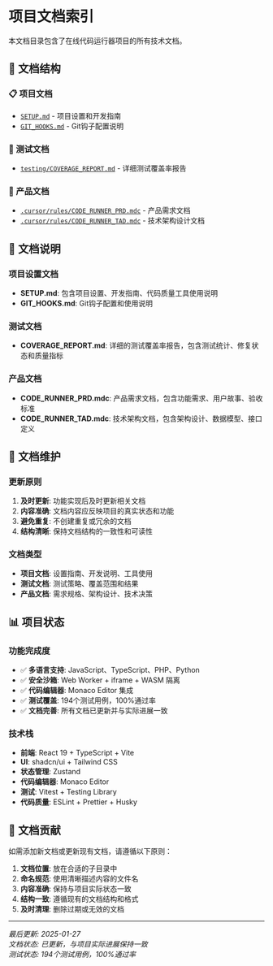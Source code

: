 # 项目文档索引

本文档目录包含了在线代码运行器项目的所有技术文档。

## 📁 文档结构

### 📋 项目文档
- [`SETUP.md`](./SETUP.md) - 项目设置和开发指南
- [`GIT_HOOKS.md`](./GIT_HOOKS.md) - Git钩子配置说明

### 🧪 测试文档
- [`testing/COVERAGE_REPORT.md`](./testing/COVERAGE_REPORT.md) - 详细测试覆盖率报告

### 📖 产品文档
- [`.cursor/rules/CODE_RUNNER_PRD.mdc`](../.cursor/rules/CODE_RUNNER_PRD.mdc) - 产品需求文档
- [`.cursor/rules/CODE_RUNNER_TAD.mdc`](../.cursor/rules/CODE_RUNNER_TAD.mdc) - 技术架构设计文档

## 📝 文档说明

### 项目设置文档
- **SETUP.md**: 包含项目设置、开发指南、代码质量工具使用说明
- **GIT_HOOKS.md**: Git钩子配置和使用说明

### 测试文档
- **COVERAGE_REPORT.md**: 详细的测试覆盖率报告，包含测试统计、修复状态和质量指标

### 产品文档
- **CODE_RUNNER_PRD.mdc**: 产品需求文档，包含功能需求、用户故事、验收标准
- **CODE_RUNNER_TAD.mdc**: 技术架构文档，包含架构设计、数据模型、接口定义

## 🔄 文档维护

### 更新原则
1. **及时更新**: 功能实现后及时更新相关文档
2. **内容准确**: 文档内容应反映项目的真实状态和功能
3. **避免重复**: 不创建重复或冗余的文档
4. **结构清晰**: 保持文档结构的一致性和可读性

### 文档类型
- **项目文档**: 设置指南、开发说明、工具使用
- **测试文档**: 测试策略、覆盖范围和结果
- **产品文档**: 需求规格、架构设计、技术决策

## 📊 项目状态

### 功能完成度
- ✅ **多语言支持**: JavaScript、TypeScript、PHP、Python
- ✅ **安全沙箱**: Web Worker + iframe + WASM 隔离
- ✅ **代码编辑器**: Monaco Editor 集成
- ✅ **测试覆盖**: 194个测试用例，100%通过率
- ✅ **文档完善**: 所有文档已更新并与实际进展一致

### 技术栈
- **前端**: React 19 + TypeScript + Vite
- **UI**: shadcn/ui + Tailwind CSS
- **状态管理**: Zustand
- **代码编辑器**: Monaco Editor
- **测试**: Vitest + Testing Library
- **代码质量**: ESLint + Prettier + Husky

## 📝 文档贡献

如需添加新文档或更新现有文档，请遵循以下原则：

1. **文档位置**: 放在合适的子目录中
2. **命名规范**: 使用清晰描述内容的文件名
3. **内容准确**: 保持与项目实际状态一致
4. **结构一致**: 遵循现有的文档结构和格式
5. **及时清理**: 删除过期或无效的文档

---

*最后更新: 2025-01-27*  
*文档状态: 已更新，与项目实际进展保持一致*  
*测试状态: 194个测试用例，100%通过率*